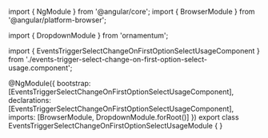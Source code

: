 import { NgModule } from '@angular/core';
import { BrowserModule } from '@angular/platform-browser';
  
import { DropdownModule } from 'ornamentum';
  
import { EventsTriggerSelectChangeOnFirstOptionSelectUsageComponent } from './events-trigger-select-change-on-first-option-select-usage.component';

@NgModule({
 bootstrap: [EventsTriggerSelectChangeOnFirstOptionSelectUsageComponent],
 declarations: [EventsTriggerSelectChangeOnFirstOptionSelectUsageComponent],
 imports: [BrowserModule, DropdownModule.forRoot()]
})
export class EventsTriggerSelectChangeOnFirstOptionSelectUsageModule {
}

